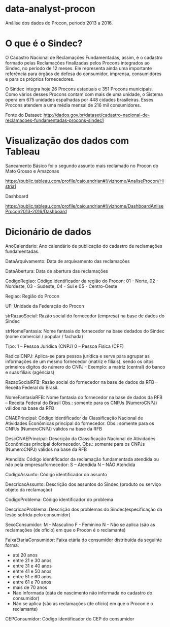 # data-analyst-procon

Análise dos dados do Procon, período 2013 a 2016.

# O que é o Sindec?

O Cadastro Nacional de Reclamações Fundamentadas, assim, é o cadastro formado pelas Reclamações finalizadas pelos Procons integrados ao Sindec, no período de 12 meses. Ele representa ainda uma importante referência para órgãos de defesa do consumidor, imprensa, consumidores e para os próprios fornecedores. 

O Sindec integra hoje 26 Procons estaduais e 351 Procons municipais. Como vários desses Procons contam com mais de uma unidade, o Sistema opera em 675 unidades espalhadas por 448 cidades brasileiras. Esses Procons atendem a uma média mensal de 216 mil consumidores.

Fonte do Dataset: http://dados.gov.br/dataset/cadastro-nacional-de-reclamacoes-fundamentadas-procons-sindec1

# Visualização dos dados com Tableau

Saneamento Básico foi o segundo assunto mais reclamado no Procon do Mato Grosso e Amazonas

https://public.tableau.com/profile/caio.andrian#!/vizhome/AnaliseProcon/Histria1

Dashboard

https://public.tableau.com/profile/caio.andrian#!/vizhome/DashboardAnliseProcon2013-2016/Dashboard


# Dicionário de dados

AnoCalendario: Ano calendário de publicação do cadastro de reclamações fundamentadas.

DataArquivamento: Data de arquivamento das reclamações

DataAbertura: Data de abertura das reclamações

CodigoRegiao: Código identificador da região do Procon: 01 - Norte, 02 - Nordeste, 03 - Sudeste, 04 - Sul e 05 - Centro-Oeste

Regiao: Região do Procon

UF: Unidade da Federação do Procon

strRazaoSocial: Razão social do fornecedor (empresa) na base de dados do Sindec

strNomeFantasia: Nome fantasia do fornecedor na base dedados do Sindec (nome comercial / popular / fachada)

Tipo: 1 – Pessoa Jurídica (CNPJ) 0 – Pessoa Física (CPF)

RadicalCNPJ: Aplica-se para pessoa jurídica e serve para agrupar as informações de um mesmo fornecedor (matriz e filiais), sendo os oitos primeiros dígitos do número do CNPJ - Exemplo: a matriz (central) do banco e suas filiais (agências)

RazaoSocialRFB: Razão social do fornecedor na base de dados da RFB – Receita Federal do Brasil.

NomeFantasiaRFB: Nome fantasia do fornecedor na base de dados da RFB – Receita Federal do Brasil Obs.: somente para os CNPJs (NumeroCNPJ) válidos na base da RFB

CNAEPrincipal: Código identificador da Classificação Nacional de Atividades Econômicas principal do fornecedor. Obs.: somente para os CNPJs (NumeroCNPJ) válidos na base da RFB

DescCNAEPrincipal: Descrição da Classificação Nacional de Atividades Econômicas principal dofornecedor. Obs.: somente para os CNPJs (NumeroCNPJ) válidos na base da RFB

Atendida: Código identificador da reclamação fundamentada atendida ou não pela empresa/fornecedor: S – Atendida N – NÃO Atendida

CodigoAssunto: Código identificador do assunto

DescricaoAssunto: Descrição dos assuntos do Sindec (produto ou serviço objeto da reclamação)

CodigoProblema: Código identificador do problema

DescricaoProblema: Descrição dos problemas do Sindec(especificação da lesão sofrida pelo consumidor)

SexoConsumidor: M - Masculino F - Feminino N - Não se aplica (são as reclamações (de ofício) em que o Procon é o reclamante)

FaixaEtariaConsumidor: Faixa etária do consumidor distribuída da
seguinte forma: 
- até 20 anos
- entre 21 e 30 anos
- entre 31 e 40 anos
- entre 41 e 50 anos
- entre 51 e 60 anos
- entre 61 e 70 anos
- mais de 70 anos
- Nao Informada (data de nascimento não
informada no cadastro do consumidor)
- Não se aplica (são as reclamações (de
ofício) em que o Procon é o reclamante)

CEPConsumidor: Código identificador do CEP do consumidor
